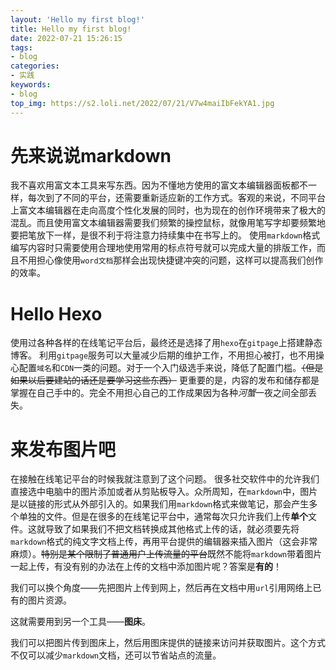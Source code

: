 ```yaml
---
layout: 'Hello my first blog!'
title: Hello my first blog!
date: 2022-07-21 15:26:15
tags:
- blog
categories:
- 实践
keywords: 
- blog
top_img: https://s2.loli.net/2022/07/21/V7w4maiIbFekYA1.jpg
---
```

# 先来说说markdown
我不喜欢用富文本工具来写东西。因为不懂地方使用的富文本编辑器面板都不一样，每次到了不同的平台，还需要重新适应新的工作方式。客观的来说，不同平台上富文本编辑器在走向高度个性化发展的同时，也为现在的创作环境带来了极大的混乱。而且使用富文本编辑器需要我们频繁的操控鼠标，就像用笔写字却要频繁地要把笔放下一样，是很不利于将注意力持续集中在书写上的。
使用`markdown`格式编写内容时只需要使用合理地使用常用的标点符号就可以完成大量的排版工作，而且不用担心像使用`word文档`那样会出现快捷键冲突的问题，这样可以提高我们创作的效率。

# Hello Hexo
使用过各种各样的在线笔记平台后，最终还是选择了用`hexo`在`gitpage`上搭建静态博客。
利用`gitpage`服务可以大量减少后期的维护工作，不用担心被打，也不用操心配置`域名`和`CDN`一类的问题。对于一个入门级选手来说，降低了配置门槛。~~（但是如果以后要建站的话还是要学习这些东西）~~
更重要的是，内容的发布和储存都是掌握在自己手中的。完全不用担心自己的工作成果因为各种*河蟹*一夜之间全部丢失。

# 来发布图片吧
在接触在线笔记平台的时候我就注意到了这个问题。
很多社交软件中的允许我们直接选中电脑中的图片添加或者从剪贴板导入。众所周知，在`markdown`中，图片是以链接的形式从外部引入的。如果我们用`markdown`格式来做笔记，那会产生多个单独的文件。但是在很多的在线笔记平台中，通常每次只允许我们上传**单个**文件。这就导致了如果我们不把文档转换成其他格式上传的话，就必须要先将`markdown`格式的纯文字文档上传，再用平台提供的编辑器来插入图片（这会非常麻烦）。~~特别是某个限制了普通用户上传流量的平台~~既然不能将`markdown`带着图片一起上传，有没有别的办法在上传的文档中添加图片呢？答案是**有的**！

我们可以换个角度——先把图片上传到网上，然后再在文档中用`url`引用网络上已有的图片资源。

这就需要用到另一个工具——**图床**。

我们可以把图片传到图床上，然后用图床提供的链接来访问并获取图片。这个方式不仅可以减少`markdown`文档，还可以节省站点的流量。
